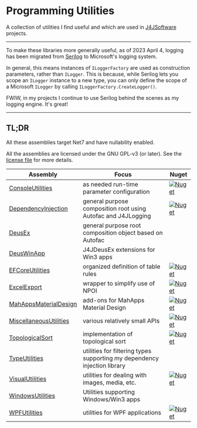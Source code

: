 # Programming Utilities

A collection of utilities I find useful and which are used in [J4JSoftware](https://www.jumpforjoysoftware.com) projects.

-----
To make these libraries more generally useful, as of 2023 April 4, logging has been migrated
from [Serilog](https://serilog.net/) to Microsoft's logging system.

In general, this means instances of `ILoggerFactory` are used as construction parameters, rather than `ILogger`.
This is because, while Serilog lets you scope an `ILogger` instance to a new type, you can only define
the scope of a Microsoft `ILogger` by calling `ILoggerFactory.CreateLogger()`.

FWIW, in my projects I continue to use Serilog behind the scenes as my logging engine. It's great!

-----

## TL;DR

All these assemblies target Net7 and have nullability enabled.

All the assemblies are licensed under the GNU GPL-v3 (or later). See the [license file](LICENSE.md) for more details.

|Assembly|Focus|Nuget|
|-------------------|--------------------------------|-------------|
|[ConsoleUtilities](ConsoleUtilities/docs/readme.md)|as needed run-time parameter configuration|[![Nuget](https://img.shields.io/nuget/v/J4JSoftware.ConsoleUtilities?style=flat-square)](https://www.nuget.org/packages/J4JSoftware.ConsoleUtilities/)|
|[DependencyInjection](DependencyInjection/docs/readme.md)|general purpose composition root using Autofac and J4JLogging|[![Nuget](https://img.shields.io/nuget/v/J4JSoftware.DependencyInjection?style=flat-square)](https://www.nuget.org/packages/J4JSoftware.DependencyInjection/)|
|[DeusEx](DeusEx/docs/readme.md)|general purpose root composition object based on Autofac||
|[DeusWinApp](DeusWinApp/docs/readme.md)|J4JDeusEx extensions for Win3 apps||
|[EFCoreUtilities](EFCoreUtilities/docs/readme.md)|organized definition of table rules|[![Nuget](https://img.shields.io/nuget/v/J4JSoftware.EFCore.Utilities?style=flat-square)](https://www.nuget.org/packages/J4JSoftware.EFCore.Utilities/)|
|[ExcelExport](ExcelExport/docs/readme.md)|wrapper to simplify use of NPOI|[![Nuget](https://img.shields.io/nuget/v/J4JSoftware.ExcelExport?style=flat-square)](https://www.nuget.org/packages/J4JSoftware.ExcelExport/)|
|[MahAppsMaterialDesign](MahAppsMetroMaterialDesign/docs/readme.md)|add-ons for MahApps Material Design|[![Nuget](https://img.shields.io/nuget/v/J4JSoftware.WPFUtilities.MaterialDesign?style=flat-square)](https://www.nuget.org/packages/J4JSoftware.WPFUtilities.MaterialDesign/)|
|[MiscellaneousUtilities](MiscellaneousUtilities/docs/readme.md)|various relatively small APIs|[![Nuget](https://img.shields.io/nuget/v/J4JSoftware.VisualUtilities?style=flat-square)](https://www.nuget.org/packages/J4JSoftware.VisualUtilities/)|
|[TopologicalSort](TopologicalSort/docs/readme.md)|implementation of topological sort|[![Nuget](https://img.shields.io/nuget/v/J4JSoftware.TopologicalSort?style=flat-square)](https://www.nuget.org/packages/J4JSoftware.TopologicalSort/)|
|[TypeUtilities](TypeUtilities/docs/readme.md)|utilities for filtering types supporting my dependency injection library||
|[VisualUtilities](VisualUtilities/docs/readme.md)|utilities for dealing with images, media, etc.|[![Nuget](https://img.shields.io/nuget/v/J4JSoftware.VisualUtilities?style=flat-square)](https://www.nuget.org/packages/J4JSoftware.VisualUtilities/)|
|[WindowsUtilities](WindowsUtilities/docs/readme.md)|Utilities supporting Windows/Win3 apps||
|[WPFUtilities](WPFUtilities/docs/readme.md)|utilities for WPF applications|[![Nuget](https://img.shields.io/nuget/v/J4JSoftware.WPFUtilities?style=flat-square)](https://www.nuget.org/packages/J4JSoftware.WPFUtilities/)|
